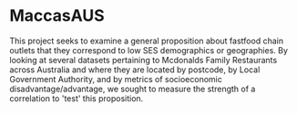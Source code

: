 # MaccasAUS
This project seeks to examine a general proposition about fastfood chain outlets that they correspond to low SES demographics or geographies. By looking at several datasets pertaining to Mcdonalds Family Restaurants across Australia and where they are located by postcode, by Local Government Authority, and by metrics of socioeconomic disadvantage/advantage, we sought to measure the strength of a correlation to 'test' this proposition.
